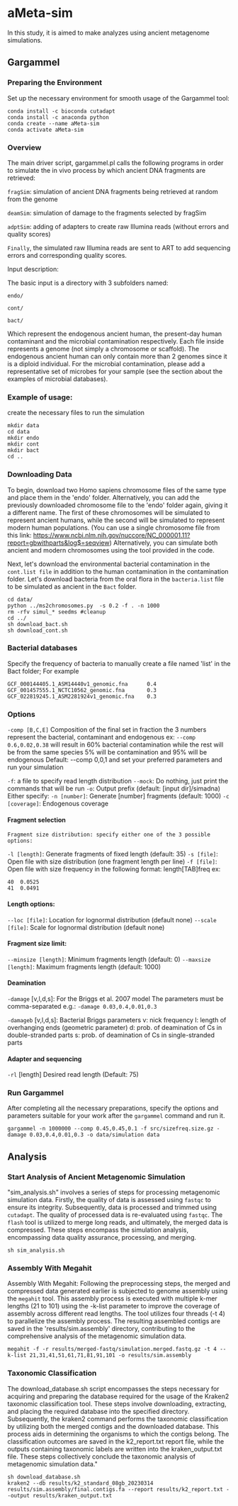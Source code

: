 # aMeta-sim
In this study, it is aimed to make analyzes using ancient metagenome simulations.

## Gargammel

### Preparing the Environment
Set up the necessary environment for smooth usage of the Gargammel tool:

```
conda install -c bioconda cutadapt
conda install -c anaconda python
conda create --name aMeta-sim
conda activate aMeta-sim
```

### Overview
The main driver script, gargammel.pl calls the following programs in order to simulate the in vivo process by which ancient DNA fragments are retrieved:

`fragSim`: simulation of ancient DNA fragments being retrieved at random from the genome

`deamSim`: simulation of damage to the fragments selected by fragSim

`adptSim`: adding of adapters to create raw Illumina reads (without errors and quality scores)

`Finally`, the simulated raw Illumina reads are sent to ART to add sequencing errors and corresponding quality scores.

Input description:

The basic input is a directory with 3 subfolders named:

`endo/`

`cont/`

`bact/`

Which represent the endogenous ancient human, the present-day human contaminant and the microbial contamination respectively. Each file inside represents a genome (not simply a chromosome or scaffold). The endogenous ancient human can only contain more than 2 genomes since it is a diploid individual. For the microbial contamination, please add a representative set of microbes for your sample (see the section about the examples of microbial databases).

### Example of usage:
create the necessary files to run the simulation

```
mkdir data
cd data
mkdir endo
mkdir cont
mkdir bact
cd ..
```
### Downloading Data

To begin, download two Homo sapiens chromosome files of the same type and place them in the 'endo' folder. Alternatively, you can add the previously downloaded chromosome file to the 'endo' folder again, giving it a different name. The first of these chromosomes will be simulated to represent ancient humans, while the second will be simulated to represent modern human populations. (You can use a single chromosome file from this link: https://www.ncbi.nlm.nih.gov/nuccore/NC_000001.11?report=gbwithparts&log$=seqview) Alternatively, you can simulate both ancient and modern chromosomes using the tool provided in the code.

Next, let's download the environmental bacterial contamination in the `cont.list file` in addition to the human contamination in the contamination folder. Let's download bacteria from the oral flora in the `bacteria.list` file to be simulated as ancient in the `Bact` folder.

```
cd data/
python ../ms2chromosomes.py  -s 0.2 -f . -n 1000 
rm -rfv simul_* seedms #cleanup
cd ../
sh download_bact.sh
sh download_cont.sh
```

 ### Bacterial databases
Specify the frequency of bacteria to manually create a file named 'list' in the Bact folder; For example

```
GCF_000144405.1_ASM14440v1_genomic.fna      0.4
GCF_001457555.1_NCTC10562_genomic.fna       0.3
GCF_022819245.1_ASM2281924v1_genomic.fna    0.3
```

### Options
`-comp [B,C,E]` Composition of the final set in fraction 
the 3 numbers represent the bacterial, contaminant and endogenous
ex: `--comp 0.6,0.02,0.38` will result
in 60% bacterial contamination while the rest will be from the same
species 5% will be contamination and 95% will be endogenous
Default: --comp 0,0,1
and set your preferred parameters and run your simulation

`-f`: a file to specify read length distribution
`--mock`: Do nothing, just print the commands that will be run
`-o`: Output prefix (default: [input dir]/simadna)
 Either specify:
`-n [number]`: Generate [number] fragments (default: 1000)
`-c	[coverage]`: Endogenous coverage 

 #### Fragment selection
	Fragment size distribution: specify either one of the 3 possible options:
`-l	[length]`: Generate fragments of fixed length  (default: 35)
`-s	[file]`: Open file with size distribution (one fragment length per line)
`-f	[file]`: Open file with size frequency in the following format:
length[TAB]freq	ex:

```
40	0.0525
41	0.0491
 ```

#### Length options:
`--loc [file]`: Location for lognormal distribution (default none)
`--scale [file]`: Scale for lognormal distribution    (default none)

#### Fragment size limit:
`--minsize [length]`: Minimum fragments length (default: 0)
`--maxsize	[length]`: Maximum fragments length (default: 1000)

#### Deamination
`-damage` [v,l,d,s]: For the Briggs et al. 2007 model
The parameters must be comma-separated e.g.: `-damage 0.03,0.4,0.01,0.3`

`-damageb` [v,l,d,s]: Bacterial Briggs parameters
v: nick frequency
l: length of overhanging ends (geometric parameter)
d: prob. of deamination of Cs in double-stranded parts
s: prob. of deamination of Cs in single-stranded parts

#### Adapter and sequencing
`-rl`	[length]			Desired read length  (Default: 75)

### Run Gargammel
After completing all the necessary preparations, specify the options and parameters suitable for your work after the `gargammel` command and run it.

```
gargammel -n 1000000 --comp 0.45,0.45,0.1 -f src/sizefreq.size.gz -damage 0.03,0.4,0.01,0.3 -o data/simulation data
```
## Analysis

### Start Analysis of Ancient Metagenomic Simulation
"sim_analysis.sh" involves a series of steps for processing metagenomic simulation data. Firstly, the quality of data is assessed using `fastqc` to ensure its integrity. Subsequently, data is processed and trimmed using `cutadapt`. The quality of processed data is re-evaluated using `fastqc`. The `flash` tool is utilized to merge long reads, and ultimately, the merged data is compressed. These steps encompass the simulation analysis, encompassing data quality assurance, processing, and merging.

```
sh sim_analysis.sh
```

### Assembly With Megahit
Assembly With Megahit: Following the preprocessing steps, the merged and compressed data generated earlier is subjected to genome assembly using the `megahit` tool. This assembly process is executed with multiple k-mer lengths (21 to 101) using the -k-list parameter to improve the coverage of assembly across different read lengths. The tool utilizes four threads (-t 4) to parallelize the assembly process. The resulting assembled contigs are saved in the 'results/sim.assembly' directory, contributing to the comprehensive analysis of the metagenomic simulation data.
```
megahit -f -r results/merged-fastq/simulation.merged.fastq.gz -t 4 --k-list 21,31,41,51,61,71,81,91,101 -o results/sim.assembly
```

### Taxonomic Classification
The download_database.sh script encompasses the steps necessary for acquiring and preparing the database required for the usage of the Kraken2 taxonomic classification tool. These steps involve downloading, extracting, and placing the required database into the specified directory. Subsequently, the kraken2 command performs the taxonomic classification by utilizing both the merged contigs and the downloaded database. This process aids in determining the organisms to which the contigs belong. The classification outcomes are saved in the k2_report.txt report file, while the outputs containing taxonomic labels are written into the kraken_output.txt file. These steps collectively conclude the taxonomic analysis of metagenomic simulation data."

```
sh download_database.sh 
kraken2 --db results/k2_standard_08gb_20230314 results/sim.assembly/final.contigs.fa --report results/k2_report.txt --output results/kraken_output.txt
```

